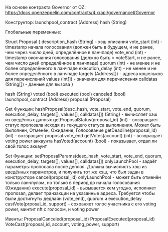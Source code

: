 ﻿На основе контракта Governor от OZ: https://docs.openzeppelin.com/contracts/4.x/api/governance#Governor


Конструктор: 
launchpool_contract (Address)
hash (String)


Глобальные переменные:


Struct Proposal {
        description_hash (String) - хэш описания
        vote_start (int) - timestamp начала голосования (должен быть в будущем, и не ранее, чем через число дней, определённое в ланчпаде)
        vote_end (int) - timestamp окончания голосования (должно быть > voteStart, и не ранее, чем число дней определённое в ланчпаде)
        quorum (int) - не менее и не более определённого в ланчпаде
        execution_delay (int) - не менее и не более определённого в ланчпаде
        targets (Address[]) - адреса кошельков для перечислений
        values (int[]) - значения для перечисления
        calldatas (String[]) - данные для вызова
}


hash (String)
voted (bool)
executed (bool)
canceled (bool)
launchpool_contract (Address)
proposal (Proposal)


Get Функции:
hashProposal(desc_hash, vote_start, vote_end, quorum, execution_delay, targets[], values[], calldatas[]) (String) - вычисляет хэш из введённых данных
getProposalStatus(proposal_id) (int) - возвращает статус пропозала исходя из текущего статуса выполнения. Может быть Выполнен, Отменён, Ожидание, Голосование
getDeadline(proposal_id) (int) - возвращает proposal.vote_end
getVotes(account) (int) - возвращает voting power аккаунта
hasVoted(account) (bool) - показывает, отдал ли свой голос аккаунт


Set Функции:
setProposalParams(desc_hash, vote_start, vote_end, quorum, execution_delay, targets[], values[], calldatas[]) onlyLaunchPool - задаёт параметры пропосала после деплоя. Должна вычислисть хэш из введённых параметров, и получить тот же хэш, что был задан в конструкторе
cancel(proposal_id) onlyLaunchPool - может быть отменён только ланчпулом, но только в период до начала голосования (Ожидание)
execute(proposal_id) - вызывается кем угодно, исполняет пропозал, делает транзакции на указанные адреса. Требуется чтобы были достигнуты дедлайн (vote_end), quorum и execution_delay
castVote(prposal_id, support) - сохраняет голос участника с его voting power, минтит nft с голосом, и voting power


Ивенты:
ProposalCanceled(proposal_id)
ProposalExecuted(proposal_id)
VoteCast(proposal_id, account, voting_power, support)